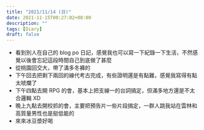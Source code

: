 ```yaml
---
title: "2021/11/14 (日)"
date: 2021-11-15T00:27:02+08:00
description: ""
tags: [Diary]
draft: false
---
```


- 看到別人在自己的 blog po 日記，感覺我也可以寫一下紀錄一下生活，不然感覺以後會忘記這段時間自己到底做了甚麼
- 從桃園回交大，帶了滿多冬褲的
- 下午回去把剩下兩回的線代考古完成，有些證明還是有點難，感覺我寫得有點太唬爛了
- 下午四點去開 RPG 的會，基本上把支線一的台詞搞定，但滿多地方還是不太合邏輯 XD
- 晚上九點去開校抓的會，主要把預告片一些片段搞定，一群人跳我站在雲林和高質量男性也是挺低能的
- 來來冰豆漿好喝